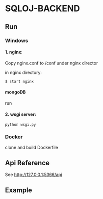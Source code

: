# SQLOJ-BACKEND

## Run

### Windows

#### 1. nginx:
Copy nginx.conf to /conf under nginx director

in nginx directory:

    $ start nginx

#### mongoDB
    
run 

#### 2. wsgi server:

    python wsgi.py

### Docker

clone and build Dockerfile

## Api Reference

See http://127.0.0.1:5366/api

## Example

